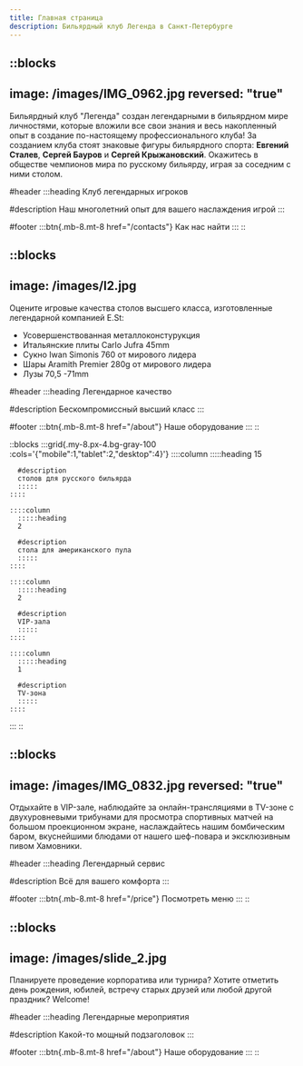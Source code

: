 ```yaml
---
title: Главная страница
description: Бильярдный клуб Легенда в Санкт-Петербурге
---
```


::blocks
---
image: /images/IMG_0962.jpg
reversed: "true"
---
Бильярдный клуб "Легенда" создан легендарными в бильярдном мире личностями, которые вложили все свои знания и весь накопленный опыт в создание по-настоящему профессионального клуба! За созданием клуба стоят знаковые фигуры бильярдного спорта: **Евгений Сталев**, **Сергей Бауров** и **Сергей Крыжановский**. Окажитесь в обществе чемпионов мира по русскому бильярду, играя за соседним с ними столом.

#header
  :::heading
  Клуб легендарных игроков
  
  #description
  Наш многолетний опыт для вашего наслаждения игрой
  :::

#footer
  :::btn{.mb-8.mt-8 href="/contacts"}
  Как нас найти
  :::
::

::blocks
---
image: /images/l2.jpg
---
Оцените игровые качества столов высшего класса, изготовленные легендарной компанией E.St:

- Усовершенствованная металлоконстурукция
- Итальянские плиты Carlo Jufra 45mm
- Сукно Iwan Simonis 760 от мирового лидера
- Шары Aramith Premier 280g от мирового лидера
- Лузы 70,5 -71mm

#header
  :::heading
  Легендарное качество
  
  #description
  Бескомпромиссный высший класс
  :::

#footer
  :::btn{.mb-8.mt-8 href="/about"}
  Наше оборудование
  :::
::

::blocks
  :::grid{.my-8.px-4.bg-gray-100 :cols='{"mobile":1,"tablet":2,"desktop":4}'}
    ::::column
      :::::heading
      15
      
      #description
      столов для русского бильярда
      :::::
    ::::
  
    ::::column
      :::::heading
      2
      
      #description
      стола для американского пула
      :::::
    ::::
  
    ::::column
      :::::heading
      2
      
      #description
      VIP-зала
      :::::
    ::::
  
    ::::column
      :::::heading
      1
      
      #description
      TV-зона
      :::::
    ::::
  :::
::

::blocks
---
image: /images/IMG_0832.jpg
reversed: "true"
---
Отдыхайте в VIP-зале, наблюдайте за онлайн-трансляциями в TV-зоне с двухуровневыми трибунами для просмотра спортивных матчей на большом проекционном экране, наслаждайтесь нашим бомбическим баром, вкуснейшими блюдами от нашего шеф-повара и эксклюзивным пивом Хамовники.

#header
  :::heading
  Легендарный сервис
  
  #description
  Всё для вашего комфорта
  :::

#footer
  :::btn{.mb-8.mt-8 href="/price"}
  Посмотреть меню
  :::
::

::blocks
---
image: /images/slide_2.jpg
---
Планируете проведение корпоратива или турнира? Хотите отметить день рождения, юбилей, встречу старых друзей или любой другой праздник? Welcome!

#header
  :::heading
  Легендарные мероприятия
  
  #description
  Какой-то мощный подзаголовок
  :::

#footer
  :::btn{.mb-8.mt-8 href="/about"}
  Наше оборудование
  :::
::
